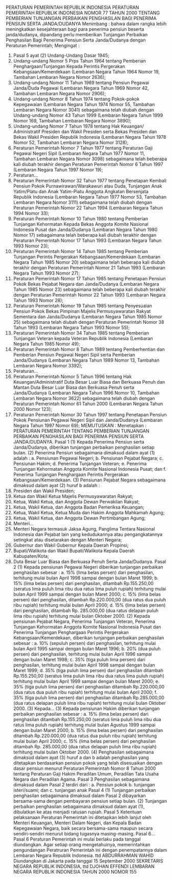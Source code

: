  PERATURAN PEMERINTAH REPUBLIK INDONESIA PERATURAN PEMERINTAH REPUBLIK INDONESIA NOMOR 77 TAHUN 2000 TENTANG PEMBERIAN TUNJANGAN PERBAIKAN PENGHASILAN BAGI PENERIMA PENSIUN SERTA JANDA/DUDANYA
Menimbang :
 bahwa dalam rangka lebih meningkatkan kesejahteraan bagi para penerima pensiun beserta janda/dudanya, dipandang perlu memberikan Tunjangan Perbaikan Penghasilan Bagi Penerima Pensiun Serta Janda/Dudanya dengan Peraturan Pemerintah;
Mengingat :

1. Pasal 5 ayat (2) Undang-Undang Dasar 1945;
2. Undang-undang Nomor 5 Prps Tahun 1964 tentang Pemberian Penghargaan/Tunjangan Kepada Perintis Pergerakan Kebangsaan/Kemerdekaan (Lembaran Negara Tahun 1964 Nomor 19, Tambahan Lembaran Negara Nomor 2636);
3. Undang-undang Nomor 11 Tahun 1969 tentang Pensiun Pegawai Janda/Duda Pegawai (Lembaran Negara Tahun 1969 Nomor 42, Tambahan Lembaran Negara Nomor 2906);
4. Undang-undang Nomor 8 Tahun 1974 tentang Pokok-pokok Kepegawaian (Lembaran Negara Tahun 1974 Nomor 55, Tambahan Lembaran Negara Nomor 3041) sebagaimana telah diubah dengan Undang-undang Nomor 43 Tahun 1999 (Lembaran Negara Tahun 1999 Nomor 169, Tambahan Lembaran Negara Nomor 3890);
5. Undang-undang Nomor 7 Tahun 1978 tentang Hak Keuangan/ Administratif Presiden dan Wakil Presiden serta Bekas Presiden dan Bekas Wakil Presiden Republik Indonesia (Lembaran Negara Tahun 1978 Nomor 52, Tambahan Lembaran Negara Nomor 3128);
6. Peraturan Pemerintah Nomor 7 Tahun 1977 tentang Peraturan Gaji Pegawai Negeri Sipil (Lembaran Negara Tahun 1977 Nomor 11, Tambahan Lembaran Negara Nomor 3098) sebagaimana telah beberapa kali diubah terakhir dengan Peraturan Pemerintah Nomor 6 Tahun 1997 (Lembaran Negara Tahun 1997 Nomor 19);
7. Peraturan...
7. Peraturan Pemerintah Nomor 32 Tahun 1977 tentang Penetapan Kembali Pensiun Pokok Purnawirawan/Warakawuri atau Duda, Tunjangan Anak Yatim/Piatu dan Anak Yatim-Piatu Anggota Angkatan Bersenjata Republik Indonesia (Lembaran Negara Tahun 1977 Nomor 53, Tambahan Lembaran Negara Nomor 3111) sebagaimana telah diubah dengan Peraturan Pemerintah Nomor 22 Tahun 1994 (Lembaran Negara Tahun 1994 Nomor 33);
8. Peraturan Pemerintah Nomor 10 Tahun 1980 tentang Pemberian Tunjangan Kehormatan Kepada Bekas Anggota Komite Nasional Indonesia Pusat dan Janda/Dudanya (Lembaran Negara Tahun 1980 Nomor 17) sebagaimana telah beberapa kali diubah terakhir dengan Peraturan Pemerintah Nomor 17 Tahun 1993 (Lembaran Negara Tahun 1993 Nomor 23);
9. Peraturan Pemerintah Nomor 14 Tahun 1985 tentang Pemberian Tunjangan Perintis Pergerakan Kebangsaan/Kemerdekaan (Lembaran Negara Tahun 1985 Nomor 20) sebagaimana telah beberapa kali diubah terakhir dengan Peraturan Pemerintah Nomor 21 Tahun 1993 (Lembaran Negara Tahun 1993 Nomor 27);
10. Peraturan Pemerintah Nomor 17 Tahun 1985 tentang Penetapan Pensiun Pokok Bekas Pejabat Negara dan Janda/Dudanya (Lembaran Negara Tahun 1985 Nomor 23) sebagaimana telah beberapa kali diubah terakhir dengan Peraturan Pemerintah Nomor 22 Tahun 1993 (Lembaran Negara Tahun 1993 Nomor 28);
11. Peraturan Pemerintah Nomor 19 Tahun 1985 tentang Penyesuaian Pensiun Pokok Bekas Pimpinan Majelis Permusyawaratan Rakyat Sementara dan Janda/Dudanya (Lembaran Negara Tahun 1985 Nomor 25) sebagaimana telah diubah dengan Peraturan Pemerintah Nomor 38 Tahun 1993 (Lembaran Negara Tahun 1993 Nomor 55);
12. Peraturan Pemerintah Nomor 34 Tahun 1985 tentang Pemberian Tunjangan Veteran kepada Veteran Republik Indonesia (Lembaran Negara Tahun 1985 Nomor 49);
13. Peraturan Pemerintah Nomor 8 Tahun 1989 tentang Pemberhentian dan Pemberian Pensiun Pegawai Negeri Sipil serta Pemberian Janda/Dudanya (Lembaran Negara Tahun 1989 Nomor 13, Tambahan Lembaran Negara Nomor 3392);
14. Peraturan...
14. Peraturan Pemerintah Nomor 5 Tahun 1996 tentang Hak Keuangan/Administratif Duta Besar Luar Biasa dan Berkuasa Penuh dan Mantan Duta Besar Luar Biasa dan Berkuasa Penuh serta Janda/Dudanya (Lembaran Negara Tahun 1996 Nomor 10, Tambahan Lembaran Negara Nomor 3622) sebagaimana telah diubah dengan Peraturan Pemerintah Nomor 61 Tahun 2000 (Lembaran Negara Tahun 2000 Nomor 123);
15. Peraturan Pemerintah Nomor 30 Tahun 1997 tentang Penetapan Pensiun Pokok Pensiunan Pegawai Negeri Sipil dan Janda/Dudanya (Lembaran Negara Tahun 1997 Nomor 69);
MEMUTUSKAN :
 Menetapkan : PERATURAN PEMERINTAH TENTANG PEMBERIAN TUNJANGAN PERBAIKAN PENGHASILAN BAGI PENERIMA PENSIUN SERTA JANDA/DUDANYA.
Pasal 1
(1) Kepada Penerima Pensiun serta Janda/Dudanya, diberikan tunjangan perbaikan penghasilan setiap bulan.
(2) Penerima Pensiun sebagaimana dimaksud dalam ayat (1) adalah :
a. Pensiunan Pegawai Negeri;
b. Pensiunan Pejabat Negara;
c. Pensiunan Hakim;
d. Penerima Tunjangan Veteran;
e. Penerima Tunjangan Kehormatan Anggota Komite Nasional Indonesia Pusat; dan
f. Penerima Tunjangan Penghargaan Perintis Pergerakan Kebangsaan/Kemerdekaan.
(3) Pensiunan Pejabat Negara sebagaimana dimaksud dalam ayat (2) huruf b adalah :
1. Presiden dan Wakil Presiden;
2. Ketua dan Wakil Ketua Majelis Permusyawaratan Rakyat;
3. Ketua, Wakil Ketua, dan Anggota Dewan Perwakilan Rakyat;
4. Ketua, Wakil Ketua, dan Anggota Badan Pemeriksa Keuangan;
5. Ketua, Wakil Ketua, Ketua Muda dan Hakim Anggota Mahkamah Agung;
6. Ketua, Wakil Ketua, dan Anggota Dewan Pertimbangan Agung;
7. Menteri...
7. Menteri Negara termasuk Jaksa Agung, Panglima Tentara Nasional Indonesia dan Pejabat lain yang kedudukannya atau pengangkatannya setingkat atau disetarakan dengan Menteri Negara;
8. Gubernur dan Wakil Gubernur Kepala Daerah Propinsi;
9. Bupati/Walikota dan Wakil Bupati/Walikota Kepala Daerah Kabupaten/Kota;
10. Duta Besar Luar Biasa dan Berkuasa Penuh Serta Janda/Dudanya.
Pasal 2
(1) Kepada pensiunan Pegawai Negeri diberikan tunjangan perbaikan penghasilan sebesar :
a. 15% (lima belas persen) dari penghasilan, terhitung mulai bulan April 1998 sampai dengan bulan Maret 1999;
b. 15% (lima belas persen) dari penghasilan, ditambah Rp.155.250,00 (seratus lima puluh lima ribu dua ratus lima puluh rupiah) terhitung mulai bulan April 1999 sampai dengan bulan Maret 2000;
c. 15% (lima belas persen) dari penghasilan, ditambah Rp.220.000,00 (dua ratus dua puluh ribu rupiah) terhitung mulai bulan April 2000;
d. 15% (lima belas persen) dari penghasilan, ditambah Rp. 285.000,00 (dua ratus delapan puluh lima ribu rupiah) terhitung mulai bulan Oktober 2000.
(2) Kepada pensiunan Pejabat Negara, Penerima Tunjangan Veteran, Penerima Tunjangan Kehormatan Anggota Komite Nasional Indonesia Pusat dan Penerima Tunjangan Penghargaan Perintis Pergerakan Kebangsaan/Kemerdekaan, diberikan tunjangan perbaikan penghasilan sebesar :
a. 10% (sepuluh persen) dari penghasilan, terhitung mulai bulan April 1995 sampai dengan bulan Maret 1996;
b. 20% (dua puluh persen) dari penghasilan, terhitung mulai bulan April 1996 sampai dengan bulan Maret 1998;
c. 35% (tiga puluh lima persen) dari penghasilan, terhitung mulai bulan April 1998 sampai dengan bulan Maret 1999;
d. 35% (tiga puluh lima persen) dari penghasilan ditambah Rp.155.250,00 (seratus lima puluh lima ribu dua ratus lima puluh rupiah) terhitung mulai bulan April 1999 sampai dengan bulan Maret 2000;
e. 35% (tiga puluh lima persen) dari penghasilan ditambah Rp.220.000,00 (dua ratus dua puluh ribu rupiah) terhitung mulai bulan April 2000;
f. 35% (tiga puluh lima persen) dari penghasilan ditambah Rp.285.000,00 (dua ratus delapan puluh lima ribu rupiah) terhitung mulai bulan Oktober 2000.
(3) Kepada...
(3) Kepada pensiunan Hakim diberikan tunjangan perbaikan penghasilan sebesar :
a. 15% (lima belas persen) dari penghasilan ditambah Rp.155.250,00 (seratus lima puluh lima ribu dua ratus lima puluh rupiah) terhitung mulai bulan Agustus 1999 sampai dengan bulan Maret 2000;
b. 15% (lima belas persen) dari penghasilan ditambah Rp.220.000,00 (dua ratus dua puluh ribu rupiah) terhitung mulai bulan April 2000;
c. 15% (lima belas persen) dari penghasilan ditambah Rp. 285.000,00 (dua ratus delapan puluh lima ribu rupiah) terhitung mulai bulan Oktober 2000.
(4) Penghasilan sebagaimana dimaksud dalam ayat (3) huruf a dan b adalah penghasilan yang ditetapkan berdasarkan pensiun pokok yang telah disesuaikan dengan dasar pensiun menurut Peraturan Pemerintah Nomor 8 Tahun 2000 tentang Peraturan Gaji Hakim Peradilan Umum, Peradilan Tata Usaha Negara dan Peradilan Agama.
Pasal 3
Penghasilan sebagaimana dimaksud dalam Pasal 2 terdiri dari :
a. Pensiun pokok b. tunjangan isteri/suami; dan
c. tunjangan anak
Pasal 4
(1) Tunjangan perbaikan penghasilan sebagaimana dimaksud dalam Pasal 2 dibayarkan bersama-sama dengan pembayaran pensiun setiap bulan.
(2) Tunjangan perbaikan penghasilan sebagaimana dimaksud dalam ayat (1), dibulatkan ke atas menjadi ratusan rupiah.
Pasal 5
Ketentuan pelaksanaan Peraturan Pemerintah ini ditetapkan lebih lanjut oleh Menteri Keuangan, Menteri Dalam Negeri, dan Kepala Badan Kepegawaian Negara, baik secara bersama-sama maupun secara sendiri-sendiri menurut bidang tugasnya masing-masing. Pasal 6...
Pasal 6
Peraturan Pemerintah ini mulai berlaku pada tanggal diundangkan. Agar setiap orang mengetahuinya, memerintahkan pengundangan Peratruran Pemerintah ini dengan penempatannya dalam Lembaran Negara Republik Indonesia. ttd ABDURRAHMAN WAHID Diundangkan di Jakarta pada tanggal 15 September 2000 SEKRETARIS NEGARA REPUBLIK INDONESIA, ttd DJOHAN EFFENDI LEMBARAN NEGARA REPUBLIK INDONESIA TAHUN 2000 NOMOR 155